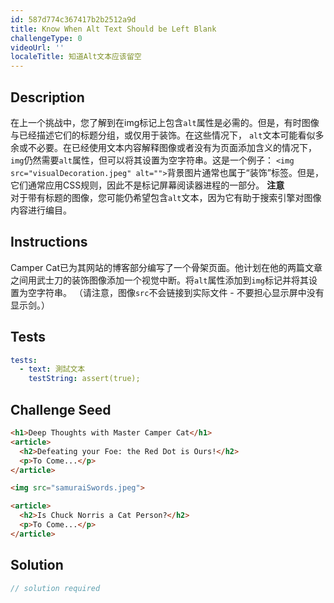 ```yaml
---
id: 587d774c367417b2b2512a9d
title: Know When Alt Text Should be Left Blank
challengeType: 0
videoUrl: ''
localeTitle: 知道Alt文本应该留空
---
```


## Description
<section id="description">在上一个挑战中，您了解到在img标记上包含<code>alt</code>属性是必需的。但是，有时图像与已经描述它们的标题分组，或仅用于装饰。在这些情况下， <code>alt</code>文本可能看似多余或不必要。在已经使用文本内容解释图像或者没有为页面添加含义的情况下， <code>img</code>仍然需要<code>alt</code>属性，但可以将其设置为空字符串。这是一个例子： <code>&lt;img src=&quot;visualDecoration.jpeg&quot; alt=&quot;&quot;&gt;</code>背景图片通常也属于“装饰”标签。但是，它们通常应用CSS规则，因此不是标记屏幕阅读器进程的一部分。 <strong>注意</strong> <br>对于带有标题的图像，您可能仍希望包含<code>alt</code>文本，因为它有助于搜索引擎对图像内容进行编目。 </section>

## Instructions
<section id="instructions"> Camper Cat已为其网站的博客部分编写了一个骨架页面。他计划在他的两篇文章之间用武士刀的装饰图像添加一个视觉中断。将<code>alt</code>属性添加到<code>img</code>标记并将其设置为空字符串。 （请注意，图像<code>src</code>不会链接到实际文件 - 不要担心显示屏中没有显示剑。） </section>

## Tests
<section id='tests'>

```yml
tests:
  - text: 測試文本
    testString: assert(true);

```

</section>

## Challenge Seed
<section id='challengeSeed'>

<div id='html-seed'>

```html
<h1>Deep Thoughts with Master Camper Cat</h1>
<article>
  <h2>Defeating your Foe: the Red Dot is Ours!</h2>
  <p>To Come...</p>
</article>

<img src="samuraiSwords.jpeg">

<article>
  <h2>Is Chuck Norris a Cat Person?</h2>
  <p>To Come...</p>
</article>

```

</div>



</section>

## Solution
<section id='solution'>

```js
// solution required
```
</section>
